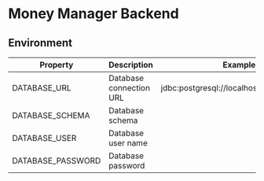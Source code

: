 # Money Manager Backend

## Environment

| Property          | Description                 | Example   |
|-------------------|-----------------------------|-----------|
| DATABASE_URL      | Database connection URL | jdbc:postgresql://localhost:5432/postgres |
| DATABASE_SCHEMA| Database schema||
| DATABASE_USER     | Database user name          ||
| DATABASE_PASSWORD | Database password           ||
